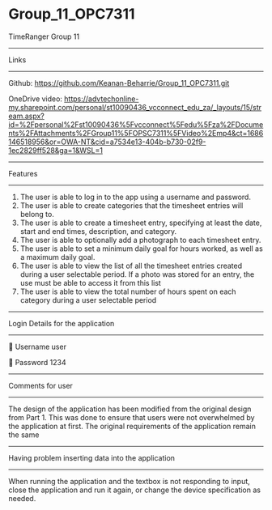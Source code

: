 # Group_11_OPC7311

TimeRanger			Group 11
**************************************************************************************************************************************************************
Links
**************************************************************************************************************************************************************
Github: 		https://github.com/Keanan-Beharrie/Group_11_OPC7311.git

OneDrive video:	https://advtechonline-my.sharepoint.com/personal/st10090436_vcconnect_edu_za/_layouts/15/stream.aspx?id=%2Fpersonal%2Fst10090436%5Fvcconnect%5Fedu%5Fza%2FDocuments%2FAttachments%2FGroup11%5FOPSC7311%5FVideo%2Emp4&ct=1686146518956&or=OWA-NT&cid=a7534e13-404b-b730-02f9-1ec2829ff528&ga=1&WSL=1
**************************************************************************************************************************************************************
Features
**************************************************************************************************************************************************************
1.	The user is able to log in to the app using a username and password.
2.	The user is able to create categories that the timesheet entries will belong to.
3.	The user is able to create a timesheet entry, specifying at least the date, start and end times, description, and category.
4.	The user is able to optionally add a photograph to each timesheet entry.
5.	The user is able to set a minimum daily goal for hours worked, as well as a maximum daily goal.
6.	The user is able to view the list of all the timesheet entries created during a user selectable period. If a photo was stored for an entry, the use must be       able to access it from this list
7.	The user is able to view the total number of hours spent on each category during a user selectable period
**************************************************************************************************************************************************************
Login Details for the application 
**************************************************************************************************************************************************************
	Username user

	Password 1234
**************************************************************************************************************************************************************
Comments for user
**************************************************************************************************************************************************************
The design of the application has been modified from the original design from Part 1. This was done to ensure that users were not overwhelmed by the application at first. The original requirements of the application remain the same
**************************************************************************************************************************************************************
Having problem inserting data into the application
**************************************************************************************************************************************************************
When running the application and the textbox is not responding to input, close the application and run it again, or change the device specification as needed.
